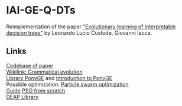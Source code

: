 # IAI-GE-Q-DTs
Reimplementation of the paper ["Evolutionary learning of interpretable decision trees"](https://arxiv.org/pdf/2012.07723v3.pdf) by Leonardo Lucio Custode, Giovanni Iacca.


## Links
[Codebase of paper](https://gitlab.com/leocus/ge_q_dts) \
[Wikilink: Grammatical evolution](https://en.wikipedia.org/wiki/Grammatical_evolution) \
[Library PonyGE](https://github.com/PonyGE/PonyGE2) and [Introduction to PonyGE](https://towardsdatascience.com/introduction-to-ponyge2-for-grammatical-evolution-d51c29f2315a) \
Possible optimization: [Particle swarm optimization](https://en.wikipedia.org/wiki/Particle_swarm_optimization) \
[Guide](https://www.analyticsvidhya.com/blog/2021/11/implementing-a-particle-swarm-optimization-with-python/) 
[PSO from scratch](https://medium.com/analytics-vidhya/implementing-particle-swarm-optimization-pso-algorithm-in-python-9efc2eb179a6) \
[DEAP Library](https://github.com/deap/deap)
